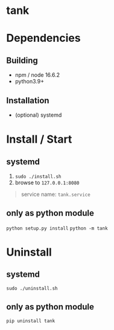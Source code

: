 # tank

# Dependencies

## Building
* npm / node 16.6.2
* python3.9+
## Installation
* (optional) systemd

# Install / Start

## systemd
1. `sudo ./install.sh`
2. browse to `127.0.0.1:8080`
> service name: `tank.service`
## only as python module
`python setup.py install`
`python -m tank`
# Uninstall
## systemd
`sudo ./uninstall.sh`
## only as python module
`pip uninstall tank`